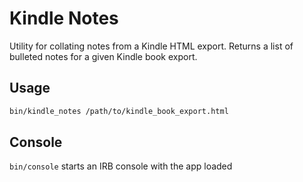 # Kindle Notes
Utility for collating notes from a Kindle HTML export. Returns a list of bulleted notes for a given Kindle book export.

## Usage
```sh
bin/kindle_notes /path/to/kindle_book_export.html
```

## Console
`bin/console` starts an IRB console with the app loaded
